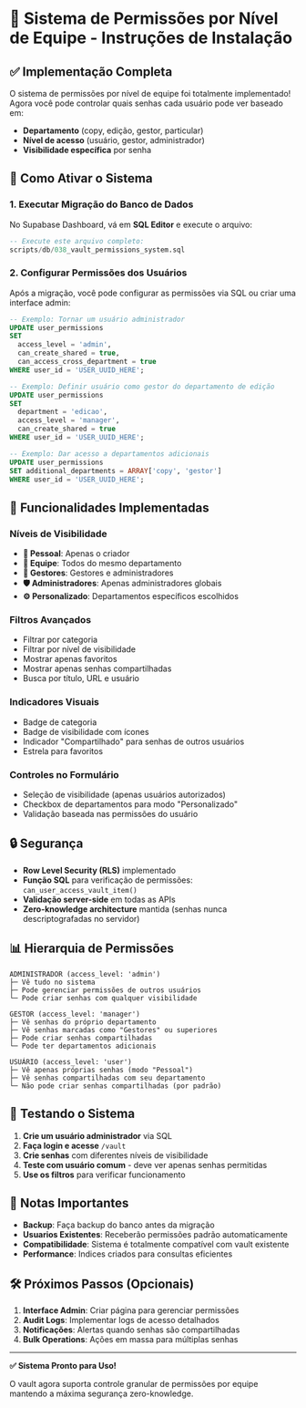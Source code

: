 # 🔐 Sistema de Permissões por Nível de Equipe - Instruções de Instalação

## ✅ Implementação Completa

O sistema de permissões por nível de equipe foi totalmente implementado! Agora você pode controlar quais senhas cada usuário pode ver baseado em:

- **Departamento** (copy, edição, gestor, particular)
- **Nível de acesso** (usuário, gestor, administrador)
- **Visibilidade específica** por senha

## 🚀 Como Ativar o Sistema

### 1. Executar Migração do Banco de Dados

No Supabase Dashboard, vá em **SQL Editor** e execute o arquivo:
```sql
-- Execute este arquivo completo:
scripts/db/038_vault_permissions_system.sql
```

### 2. Configurar Permissões dos Usuários

Após a migração, você pode configurar as permissões via SQL ou criar uma interface admin:

```sql
-- Exemplo: Tornar um usuário administrador
UPDATE user_permissions 
SET 
  access_level = 'admin',
  can_create_shared = true,
  can_access_cross_department = true
WHERE user_id = 'USER_UUID_HERE';

-- Exemplo: Definir usuário como gestor do departamento de edição
UPDATE user_permissions 
SET 
  department = 'edicao',
  access_level = 'manager',
  can_create_shared = true
WHERE user_id = 'USER_UUID_HERE';

-- Exemplo: Dar acesso a departamentos adicionais
UPDATE user_permissions 
SET additional_departments = ARRAY['copy', 'gestor']
WHERE user_id = 'USER_UUID_HERE';
```

## 🎯 Funcionalidades Implementadas

### **Níveis de Visibilidade**
- **👤 Pessoal**: Apenas o criador
- **👥 Equipe**: Todos do mesmo departamento  
- **👔 Gestores**: Gestores e administradores
- **🛡️ Administradores**: Apenas administradores globais
- **⚙️ Personalizado**: Departamentos específicos escolhidos

### **Filtros Avançados**
- Filtrar por categoria
- Filtrar por nível de visibilidade
- Mostrar apenas favoritos
- Mostrar apenas senhas compartilhadas
- Busca por título, URL e usuário

### **Indicadores Visuais**
- Badge de categoria
- Badge de visibilidade com ícones
- Indicador "Compartilhado" para senhas de outros usuários
- Estrela para favoritos

### **Controles no Formulário**
- Seleção de visibilidade (apenas usuários autorizados)
- Checkbox de departamentos para modo "Personalizado"
- Validação baseada nas permissões do usuário

## 🔒 Segurança

- **Row Level Security (RLS)** implementado
- **Função SQL** para verificação de permissões: `can_user_access_vault_item()`
- **Validação server-side** em todas as APIs
- **Zero-knowledge architecture** mantida (senhas nunca descriptografadas no servidor)

## 📊 Hierarquia de Permissões

```
ADMINISTRADOR (access_level: 'admin')
├─ Vê tudo no sistema
├─ Pode gerenciar permissões de outros usuários
└─ Pode criar senhas com qualquer visibilidade

GESTOR (access_level: 'manager')  
├─ Vê senhas do próprio departamento
├─ Vê senhas marcadas como "Gestores" ou superiores
├─ Pode criar senhas compartilhadas
└─ Pode ter departamentos adicionais

USUÁRIO (access_level: 'user')
├─ Vê apenas próprias senhas (modo "Pessoal")
├─ Vê senhas compartilhadas com seu departamento
└─ Não pode criar senhas compartilhadas (por padrão)
```

## 🧪 Testando o Sistema

1. **Crie um usuário administrador** via SQL
2. **Faça login e acesse** `/vault`
3. **Crie senhas** com diferentes níveis de visibilidade
4. **Teste com usuário comum** - deve ver apenas senhas permitidas
5. **Use os filtros** para verificar funcionamento

## 🚨 Notas Importantes

- **Backup**: Faça backup do banco antes da migração
- **Usuarios Existentes**: Receberão permissões padrão automaticamente
- **Compatibilidade**: Sistema é totalmente compatível com vault existente
- **Performance**: Indices criados para consultas eficientes

## 🛠️ Próximos Passos (Opcionais)

1. **Interface Admin**: Criar página para gerenciar permissões
2. **Audit Logs**: Implementar logs de acesso detalhados  
3. **Notificações**: Alertas quando senhas são compartilhadas
4. **Bulk Operations**: Ações em massa para múltiplas senhas

---

**✅ Sistema Pronto para Uso!**

O vault agora suporta controle granular de permissões por equipe mantendo a máxima segurança zero-knowledge.